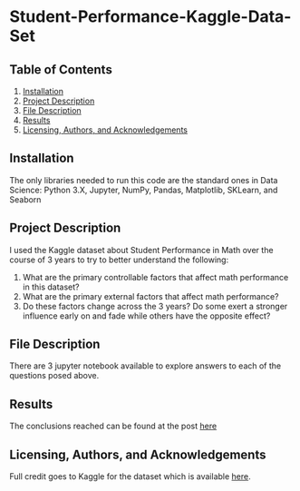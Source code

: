 # Student-Performance-Kaggle-Data-Set

## Table of Contents
1. [Installation](https://github.com/jselbaz/Student-Performance-Kaggle-Data-Set-/blob/main/README.md#Installation)
3. [Project Description](https://github.com/jselbaz/Student-Performance-Kaggle-Data-Set-/blob/main/README.md#Project-Description)
4. [File Description](https://github.com/jselbaz/Student-Performance-Kaggle-Data-Set-/blob/main/README.md#File-Description)
5. [Results](https://github.com/jselbaz/Student-Performance-Kaggle-Data-Set-/blob/main/README.md#Results)
6. [Licensing, Authors, and Acknowledgements](https://github.com/jselbaz/Student-Performance-Kaggle-Data-Set-/blob/main/README.md#Licensing,-Authors,-and-Acknowledgments)

## Installation
The only libraries needed to run this code are the standard ones in Data Science: Python 3.X, Jupyter, NumPy, Pandas, Matplotlib, SKLearn, and Seaborn

## Project Description
I used the Kaggle dataset about Student Performance in Math over the course of 3 years to try to better understand the following:
  1. What are the primary controllable factors that affect math performance in this dataset?
  2. What are the primary external factors that affect math performance?
  3. Do these factors change across the 3 years? Do some exert a stronger influence early on and fade while others have the opposite effect? 

## File Description
There are 3 jupyter notebook available to explore answers to each of the questions posed above.

## Results
The conclusions reached can be found at the post [here](https://jselbaz.medium.com/were-you-a-good-math-student-f156acd890ee)

## Licensing, Authors, and Acknowledgements
Full credit goes to Kaggle for the dataset which is available [here](https://www.kaggle.com/impapan/student-performance-data-set).
